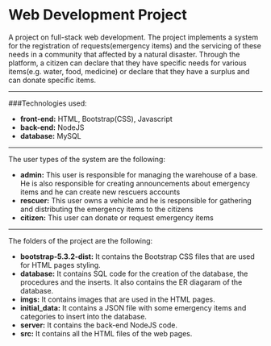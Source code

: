 # Web Development Project
A project on full-stack web development. The project implements a system for the registration of requests(emergency items) and the servicing of these needs in a community that affected by a natural disaster. Through the platform, a citizen can declare that they have specific needs for various items(e.g. water, food, medicine) or declare that they have a surplus and can donate specific items.
___
###Technologies used:
- **front-end:** HTML, Bootstrap(CSS), Javascript
- **back-end:** NodeJS
- **database:** MySQL
___
The user types of the system are the following:
- **admin:** This user is responsible for managing the warehouse of a base. He is also responsible for creating announcements about emergency items and he can create new rescuers accounts
- **rescuer:** This user owns a vehicle and he is responsible for gathering and distributing the emergency items to the citizens
- **citizen:** This user can donate or request emergency items
___
The folders of the project are the following:
- **bootstrap-5.3.2-dist:** It contains the Bootstrap CSS files that are used for HTML pages styling.
- **database:** It contains SQL code for the creation of the database, the procedures and the inserts. It also contains the ER diagaram of the database.
- **imgs:** It contains images that are used in the HTML pages.
- **initial_data:** It contains a JSON file with some emergency items and categories to insert into the database.
- **server:** It contains the back-end NodeJS code.
- **src:** It contains all the HTML files of the web pages.
